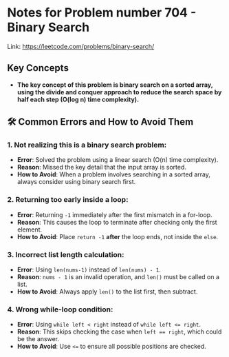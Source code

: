 # Notes for Problem number 704 - Binary Search

Link: https://leetcode.com/problems/binary-search/

## Key Concepts
- **The key concept of this problem is binary search on a sorted array, using the divide and conquer approach to reduce the search space by half each step (O(log n) time complexity).**

## 🛠️ Common Errors and How to Avoid Them

### 1. Not realizing this is a binary search problem:
- **Error**: Solved the problem using a linear search (O(n) time complexity).
- **Reason**: Missed the key detail that the input array is sorted.
- **How to Avoid**: When a problem involves searching in a sorted array, always consider using binary search first.

### 2. Returning too early inside a loop:
- **Error**: Returning `-1` immediately after the first mismatch in a for-loop.
- **Reason**: This causes the loop to terminate after checking only the first element.
- **How to Avoid**: Place `return -1` **after** the loop ends, not inside the `else`.

### 3. Incorrect list length calculation:
- **Error**: Using `len(nums-1)` instead of `len(nums) - 1`.
- **Reason**: `nums - 1` is an invalid operation, and `len()` must be called on a list.
- **How to Avoid**: Always apply `len()` to the list first, then subtract.

### 4. Wrong while-loop condition:
- **Error**: Using `while left < right` instead of `while left <= right`.
- **Reason**: This skips checking the case when `left == right`, which could be the answer.
- **How to Avoid**: Use `<=` to ensure all possible positions are checked.
